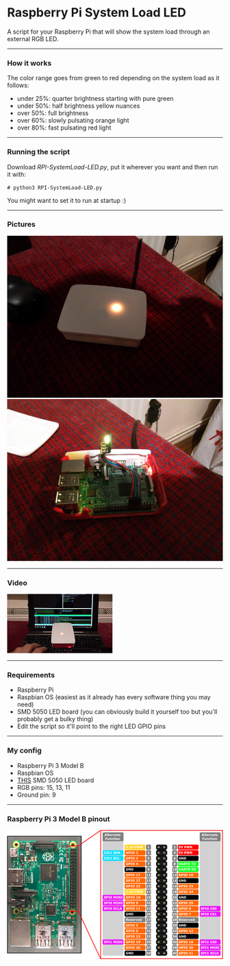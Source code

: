 # Raspberry Pi System Load LED
A script for your Raspberry Pi that will show the system load through an external RGB LED.

--------------------------------------------------------------------------------

### How it works

The color range goes from green to red depending on the system load as it follows:
 - under 25%: quarter brightness starting with pure green
 - under 50%: half brightness yellow nuances
 - over 50%: full brightness
 - over 60%: slowly pulsating orange light
 - over 80%: fast pulsating red light

--------------------------------------------------------------------------------

### Running the script

Download *RPI-SystemLoad-LED.py*, put it wherever you want and then run it with:

    # python3 RPI-SystemLoad-LED.py

You might want to set it to run at startup :)

--------------------------------------------------------------------------------

### Pictures

![raspberry pi 3 model b - closed](https://raw.githubusercontent.com/blchinezu/RPI-SystemLoad-LED/master/images/IMG_20180131_214042.jpg)
![raspberry pi 3 model b - opened](https://raw.githubusercontent.com/blchinezu/RPI-SystemLoad-LED/master/images/IMG_20180131_214209.jpg)

--------------------------------------------------------------------------------

### Video

[![Youtube Video](https://raw.githubusercontent.com/blchinezu/RPI-SystemLoad-LED/master/images/video-thumb.jpeg)](https://www.youtube.com/watch?v=9k0FLhkswZg)

--------------------------------------------------------------------------------

### Requirements

 - Raspberry Pi
 - Raspbian OS (easiest as it already has every software thing you may need)
 - SMD 5050 LED board (you can obviously build it yourself too but you'll probably get a bulky thing)
 - Edit the script so it'll point to the right LED GPIO pins

--------------------------------------------------------------------------------

### My config

 - Raspberry Pi 3 Model B
 - Raspbian OS
 - [THIS](https://www.aliexpress.com/item/3-Colour-RGB-SMD-LED-Module-5050-full-color-Pwm-tri-color-LED-For-Arduino-MCU/32818529969.html) SMD 5050 LED board
 - RGB pins: 15, 13, 11
 - Ground pin: 9

--------------------------------------------------------------------------------

### Raspberry Pi 3 Model B pinout

![Raspberry Pi 3 Model B pinout image](https://raw.githubusercontent.com/blchinezu/RPI-SystemLoad-LED/master/images/rpi-pinout.png)
